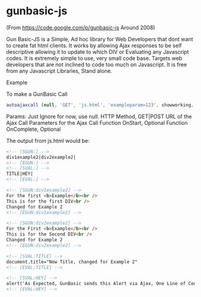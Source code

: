 # gunbasic-js

(From https://code.google.com/p/gunbasic-js Around 2008)

Gun Basic-JS is a Simple, Ad hoc library for Web Developers that dont want to create fat html clients.
It works by allowing Ajax responses to be self descriptive allowing it to update to which DIV or Evaluating any Javascript codes.
It is extremely simple to use, very small code base.
Targets web developers that are not inclined to code too much on Javascript.
It is free from any Javascript Libraries, Stand alone.

Example

To make a GunBasic Call
```js
autoajaxcall (null, 'GET', 'js.html', 'exampleparam=123', showworking, hideworking);
```

Params:
Just Ignore for now, use null.
HTTP Method, GET|POST
URL of the Ajax Call
Parameters for the Ajax Call
Function OnStart, Optional
Function OnComplete, Optional

The output from js.html would be:

```html
<!-- [SGUN:] -->
div1example2|div2example2|
<!-- [EGUN:] -->
<!-- [SVAL:] -->
TITLE|HEY|
<!-- [EVAL:] -->

<!-- [SGUN:div1example2] -->
For the first <b>Example</b><br />
This is for the first DIV<br />
Changed for Example 2
<!-- [EGUN:div1example2] -->

<!-- [SGUN:div2example2] -->
For the First <b>Example</b><br />
This is for the Second DIV<br />
Changed for Example 2
<!-- [EGUN:div2example2] -->

<!-- [SVAL:TITLE] -->
document.title="New Title, changed for Example 2"
<!-- [EVAL:TITLE] -->

<!-- [SVAL:HEY] -->
alert('As Expected, GunBasic sends this Alert via Ajax, One Line of Code, Check Page Title!');
<!-- [EVAL:HEY] -->
```

